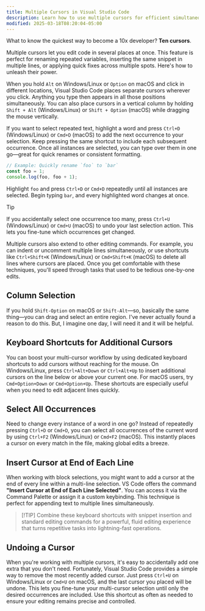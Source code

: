 ```yaml
---
title: Multiple Cursors in Visual Studio Code
description: Learn how to use multiple cursors for efficient simultaneous editing across multiple locations in your code
modified: 2025-03-18T08:20:04-05:00
---
```


What to know the quickest way to become a 10x developer? **Ten cursors**.

Multiple cursors let you edit code in several places at once. This feature is perfect for renaming repeated variables, inserting the same snippet in multiple lines, or applying quick fixes across multiple spots. Here's how to unleash their power.

When you hold `Alt` on Windows/Linux or `Option` on macOS and click in different locations, Visual Studio Code places separate cursors wherever you click. Anything you type then appears in all those positions simultaneously. You can also place cursors in a vertical column by holding `Shift + Alt` (Windows/Linux) or `Shift + Option` (macOS) while dragging the mouse vertically.

If you want to select repeated text, highlight a word and press `Ctrl+D` (Windows/Linux) or `Cmd+D` (macOS) to add the next occurrence to your selection. Keep pressing the same shortcut to include each subsequent occurrence. Once all instances are selected, you can type over them in one go—great for quick renames or consistent formatting.

```ts
// Example: Quickly rename `foo` to `bar`
const foo = 1;
console.log(foo, foo + 1);
```

Highlight `foo` and press `Ctrl+D` or `Cmd+D` repeatedly until all instances are selected. Begin typing `bar`, and every highlighted word changes at once.

> [!TIP]
> If you accidentally select one occurrence too many, press `Ctrl+U` (Windows/Linux) or `Cmd+U` (macOS) to undo your last selection action. This lets you fine-tune which occurrences get changed.

Multiple cursors also extend to other editing commands. For example, you can indent or uncomment multiple lines simultaneously, or use shortcuts like `Ctrl+Shift+K` (Windows/Linux) or `Cmd+Shift+K` (macOS) to delete all lines where cursors are placed. Once you get comfortable with these techniques, you'll speed through tasks that used to be tedious one-by-one edits.

## Column Selection

If you hold `Shift-Option` on macOS or `Shift-Alt`—so, basically the same thing—you can drag and select an entire region. I've never actually found a reason to do this. But, I imagine one day, I will need it and it will be helpful.

## Keyboard Shortcuts for Additional Cursors

You can boost your multi-cursor workflow by using dedicated keyboard shortcuts to add cursors without reaching for the mouse. On Windows/Linux, press `Ctrl+Alt+Down` or `Ctrl+Alt+Up` to insert additional cursors on the line below or above your current one. For macOS users, try `Cmd+Option+Down` or `Cmd+Option+Up`. These shortcuts are especially useful when you need to edit adjacent lines quickly.

## Select All Occurrences

Need to change every instance of a word in one go? Instead of repeatedly pressing `Ctrl+D` or `Cmd+D`, you can select all occurrences of the current word by using `Ctrl+F2` (Windows/Linux) or `Cmd+F2` (macOS). This instantly places a cursor on every match in the file, making global edits a breeze.

## Insert Cursor at End of Each Line

When working with block selections, you might want to add a cursor at the end of every line within a multi-line selection. VS Code offers the command **"Insert Cursor at End of Each Line Selected"**. You can access it via the Command Palette or assign it a custom keybinding. This technique is perfect for appending text to multiple lines simultaneously.

> [!TIP] Combine these keyboard shortcuts with snippet insertion and standard editing commands for a powerful, fluid editing experience that turns repetitive tasks into lightning-fast operations.

## Undoing a Cursor

When you're working with multiple cursors, it's easy to accidentally add one extra that you don't need. Fortunately, Visual Studio Code provides a simple way to remove the most recently added cursor. Just press `Ctrl+U` on Windows/Linux or `Cmd+U` on macOS, and the last cursor you placed will be undone. This lets you fine-tune your multi-cursor selection until only the desired occurrences are included. Use this shortcut as often as needed to ensure your editing remains precise and controlled.
